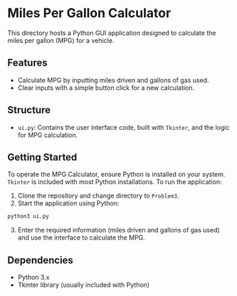 # Miles Per Gallon Calculator
This directory hosts a Python GUI application designed to calculate the miles per gallon (MPG) for a vehicle.


## Features
- Calculate MPG by inputting miles driven and gallons of gas used.
- Clear inputs with a simple button click for a new calculation.


## Structure
- `ui.py`: Contains the user interface code, built with `Tkinter`, and the logic for MPG calculation.


## Getting Started
To operate the MPG Calculator, ensure Python is installed on your system. `Tkinter` is included with most Python installations. To run the application:

1. Clone the repository and change directory to `Problem3`.
2. Start the application using Python:

```bash
python3 ui.py
```

3. Enter the required information (miles driven and gallons of gas used) and use the interface to calculate the MPG.


## Dependencies
 - Python 3.x
- Tkinter library (usually included with Python)

